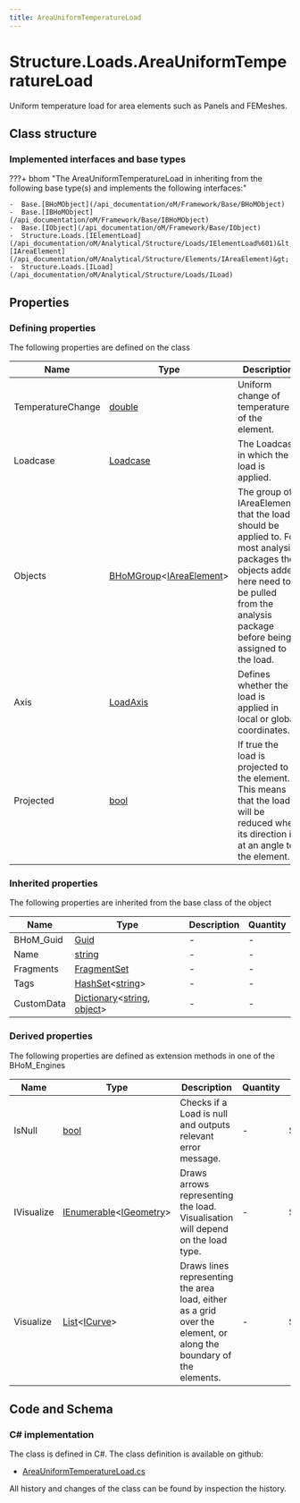 ```yaml
---
title: AreaUniformTemperatureLoad
---
```


# Structure.Loads.AreaUniformTemperatureLoad

Uniform temperature load for area elements such as Panels and FEMeshes.

## Class structure

### Implemented interfaces and base types

???+ bhom "The AreaUniformTemperatureLoad in inheriting from the following base type(s) and implements the following interfaces:"

    -  Base.[BHoMObject](/api_documentation/oM/Framework/Base/BHoMObject)
    -  Base.[IBHoMObject](/api_documentation/oM/Framework/Base/IBHoMObject)
    -  Base.[IObject](/api_documentation/oM/Framework/Base/IObject)
    -  Structure.Loads.[IElementLoad](/api_documentation/oM/Analytical/Structure/Loads/IElementLoad%601)&lt;Structure.Elements.[IAreaElement](/api_documentation/oM/Analytical/Structure/Elements/IAreaElement)&gt;
    -  Structure.Loads.[ILoad](/api_documentation/oM/Analytical/Structure/Loads/ILoad)


## Properties



### Defining properties

The following properties are defined on the class

| Name             | Type             | Description      | Quantity         |
|------------------|------------------|------------------|------------------|
| TemperatureChange | [double](https://learn.microsoft.com/en-us/dotnet/api/System.Double?view=netstandard-2.0) | Uniform change of temperature of the element. | [Temperature](/api_documentation/oM/Dimensional/Quantities/Attributes/Temperature) [K] |
| Loadcase | [Loadcase](/api_documentation/oM/Analytical/Structure/Loads/Loadcase) | The Loadcase in which the load is applied. | - |
| Objects | [BHoMGroup](/api_documentation/oM/Framework/Base/BHoMGroup%601)&lt;[IAreaElement](/api_documentation/oM/Analytical/Structure/Elements/IAreaElement)&gt; | The group of IAreaElements that the load should be applied to. For most analysis packages the objects added here need to be pulled from the analysis package before being assigned to the load. | - |
| Axis | [LoadAxis](/api_documentation/oM/Analytical/Structure/Loads/LoadAxis) | Defines whether the load is applied in local or global coordinates. | - |
| Projected | [bool](https://learn.microsoft.com/en-us/dotnet/api/System.Boolean?view=netstandard-2.0) | If true the load is projected to the element. This means that the load will be reduced when its direction is at an angle to the element. | - |


### Inherited properties
The following properties are inherited from the base class of the object

| Name             | Type             | Description      | Quantity         |
|------------------|------------------|------------------|------------------|
| BHoM_Guid | [Guid](https://learn.microsoft.com/en-us/dotnet/api/System.Guid?view=netstandard-2.0) | - | - |
| Name | [string](https://learn.microsoft.com/en-us/dotnet/api/System.String?view=netstandard-2.0) | - | - |
| Fragments | [FragmentSet](/api_documentation/oM/Framework/Base/FragmentSet) | - | - |
| Tags | [HashSet](https://learn.microsoft.com/en-us/dotnet/api/System.Collections.Generic.HashSet-1?view=netstandard-2.0)&lt;[string](https://learn.microsoft.com/en-us/dotnet/api/System.String?view=netstandard-2.0)&gt; | - | - |
| CustomData | [Dictionary](https://learn.microsoft.com/en-us/dotnet/api/System.Collections.Generic.Dictionary-2?view=netstandard-2.0)&lt;[string](https://learn.microsoft.com/en-us/dotnet/api/System.String?view=netstandard-2.0), [object](https://learn.microsoft.com/en-us/dotnet/api/System.Object?view=netstandard-2.0)&gt; | - | - |


### Derived properties

The following properties are defined as extension methods in one of the BHoM_Engines

| Name             | Type             | Description      | Quantity         | Engine           |
|------------------|------------------|------------------|------------------|------------------|
| IsNull | [bool](https://learn.microsoft.com/en-us/dotnet/api/System.Boolean?view=netstandard-2.0) | Checks if a Load is null and outputs relevant error message. | - | Structure_Engine |
| IVisualize | [IEnumerable](https://learn.microsoft.com/en-us/dotnet/api/System.Collections.Generic.IEnumerable-1?view=netstandard-2.0)&lt;[IGeometry](/api_documentation/oM/Dimensional/Geometry/IGeometry)&gt; | Draws arrows representing the load. Visualisation will depend on the load type. | - | Structure_Engine |
| Visualize | [List](https://learn.microsoft.com/en-us/dotnet/api/System.Collections.Generic.List-1?view=netstandard-2.0)&lt;[ICurve](/api_documentation/oM/Dimensional/Geometry/ICurve)&gt; | Draws lines representing the area load, either as a grid over the element, or along the boundary of the elements. | - | Structure_Engine |


## Code and Schema

### C# implementation

The class is defined in C#. The class definition is available on github:

- [AreaUniformTemperatureLoad.cs](https://github.com/BHoM/BHoM/blob/develop/Structure_oM/Loads\AreaUniformTemperatureLoad.cs)

All history and changes of the class can be found by inspection the history.
